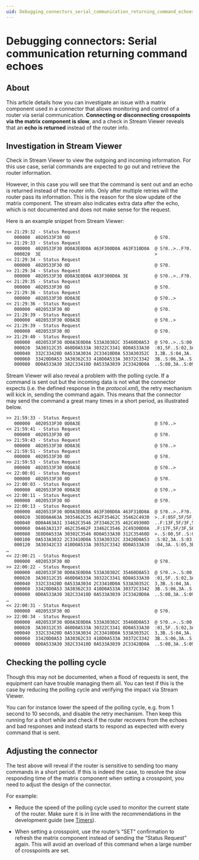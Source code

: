 ```yaml
---
uid: Debugging_connectors_serial_communication_returning_command_echoes
---
```


# Debugging connectors: Serial communication returning command echoes

## About

This article details how you can investigate an issue with a matrix component used in a connector that allows monitoring and control of a router via serial communication. **Connecting or disconnecting crosspoints via the matrix component is slow**, and a check in Stream Viewer reveals that an **echo is returned** instead of the router info.

## Investigation in Stream Viewer

Check in Stream Viewer to view the outgoing and incoming information. For this use case, serial commands are expected to go out and retrieve the router information.

However, in this case you will see that the command is sent out and an echo is returned instead of the router info. Only after multiple retries will the router pass its information. This is the reason for the slow update of the matrix component. The stream also indicates extra data after the echo, which is not documented and does not make sense for the request.

Here is an example snippet from Stream Viewer:

```txt
<< 21:29:32 - Status Request
   000000  4020533F30 0D                                @ S?0.
>> 21:29:33 - Status Request
   000000  4020533F30 0D0A3E0D0A 463F300D0A 463F310D0A  @ S?0..>..F?0..F?1..
   000020  3E                                           >
<< 21:29:34 - Status Request
   000000  4020533F30 0D                                @ S?0.
>> 21:29:34 - Status Request
   000000  4020533F30 0D0A3E0D0A 463F300D0A 3E          @ S?0..>..F?0..>
<< 21:29:35 - Status Request
   000000  4020533F30 0D                                @ S?0.
>> 21:29:36 - Status Request
   000000  4020533F30 0D0A3E                            @ S?0..>
<< 21:29:36 - Status Request
   000000  4020533F30 0D                                @ S?0.
>> 21:29:39 - Status Request
   000000  4020533F30 0D0A3E                            @ S?0..>
<< 21:29:39 - Status Request
   000000  4020533F30 0D                                @ S?0.
>> 21:29:40 - Status Request
   000000  4020533F30 0D0A3E0D0A 533A30302C 35460D0A53  @ S?0..>..S:00,5F..S
   000020  3A30312C35 460D0A533A 30322C3341 0D0A533A30  :01,5F..S:02,3A..S:0
   000040  332C33420D 0A533A3034 2C33410D0A 533A30352C  3,3B..S:04,3A..S:05,
   000060  33420D0A53 3A30362C33 410D0A533A 30372C3342  3B..S:06,3A..S:07,3B
   000080  0D0A533A30 382C33410D 0A533A3039 2C33420D0A  ..S:08,3A..S:09,3B..
```

Stream Viewer will also reveal a problem with the polling cycle. If a command is sent out but the incoming data is not what the connector expects (i.e. the defined response in the *protocol.xml*), the retry mechanism will kick in, sending the command again. This means that the connector may send the command a great many times in a short period, as illustrated below.

```txt
>> 21:59:33 - Status Request
   000000  4020533F30 0D0A3E                            @ S?0..>
<< 21:59:41 - Status Request
   000000  4020533F30 0D                                @ S?0.
>> 21:59:43 - Status Request
   000000  4020533F30 0D0A3E                            @ S?0..>
<< 21:59:51 - Status Request
   000000  4020533F30 0D                                @ S?0.
>> 21:59:53 - Status Request
   000000  4020533F30 0D0A3E                            @ S?0..>
<< 22:00:01 - Status Request
   000000  4020533F30 0D                                @ S?0.
>> 22:00:03 - Status Request
   000000  4020533F30 0D0A3E                            @ S?0..>
<< 22:00:11 - Status Request
   000000  4020533F30 0D                                @ S?0.
>> 22:00:13 - Status Request
   000000  4020533F30 0D0A3E0D0A 463F300D0A 463F310D0A  @ S?0..>..F?0..F?1..
   000020  3E0D0A463A 3035462C35 462F35462C 35462C4930  >..F:05F,5F/5F,5F,I0
   000040  0D0A463A31 33462C3546 2F33462C35 462C49300D  ..F:13F,5F/3F,5F,I0.
   000060  0A463A3137 462C35462F 33462C3546 2C49300D0A  .F:17F,5F/3F,5F,I0..
   000080  3E0D0A533A 30302C3546 0D0A533A30 312C35460D  >..S:00,5F..S:01,5F.
   000100  0A533A3032 2C33410D0A 533A30332C 33420D0A53  .S:02,3A..S:03,3B..S
   000120  3A30342C33 410D0A533A 30352C3342 0D0A533A30  :04,3A..S:05,3B..S:0
…
<< 22:00:21 - Status Request
   000000  4020533F30 0D                                @ S?0.
>> 22:00:22 - Status Request
   000000  4020533F30 0D0A3E0D0A 533A30302C 35460D0A53  @ S?0..>..S:00,5F..S
   000020  3A30312C35 460D0A533A 30322C3341 0D0A533A30  :01,5F..S:02,3A..S:0
   000040  332C33420D 0A533A3034 2C33410D0A 533A30352C  3,3B..S:04,3A..S:05,
   000060  33420D0A53 3A30362C33 410D0A533A 30372C3342  3B..S:06,3A..S:07,3B
   000080  0D0A533A30 382C33410D 0A533A3039 2C33420D0A  ..S:08,3A..S:09,3B..
…
<< 22:00:31 - Status Request
   000000  4020533F30 0D                                @ S?0.
>> 22:00:34 - Status Request
   000000  4020533F30 0D0A3E0D0A 533A30302C 35460D0A53  @ S?0..>..S:00,5F..S
   000020  3A30312C35 460D0A533A 30322C3341 0D0A533A30  :01,5F..S:02,3A..S:0
   000040  332C33420D 0A533A3034 2C33410D0A 533A30352C  3,3B..S:04,3A..S:05,
   000060  33420D0A53 3A30362C33 410D0A533A 30372C3342  3B..S:06,3A..S:07,3B
   000080  0D0A533A30 382C33410D 0A533A3039 2C33420D0A  ..S:08,3A..S:09,3B..
```

## Checking the polling cycle

Though this may not be documented, when a flood of requests is sent, the equipment can have trouble managing them all. You can test if this is the case by reducing the polling cycle and verifying the impact via Stream Viewer.

You can for instance lower the speed of the polling cycle, e.g. from 1 second to 10 seconds, and disable the retry mechanism. Then keep this running for a short while and check if the router recovers from the echoes and bad responses and instead starts to respond as expected with every command that is sent.

## Adjusting the connector

The test above will reveal if the router is sensitive to sending too many commands in a short period. If this is indeed the case, to resolve the slow responding time of the matrix component when setting a crosspoint, you need to adjust the design of the connector.

For example:

- Reduce the speed of the polling cycle used to monitor the current state of the router. Make sure it is in line with the recommendations in the development guide (see [Timers](xref:Timers1)).

- When setting a crosspoint, use the router’s “SET” confirmation to refresh the matrix component instead of sending the “Status Request” again. This will avoid an overload of this command when a large number of crosspoints are set.
